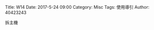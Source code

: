 Title: W14
Date: 2017-5-24 09:00
Category: Misc
Tags: 使用導引
Author: 40423243


<section>
拆主機
</section>

